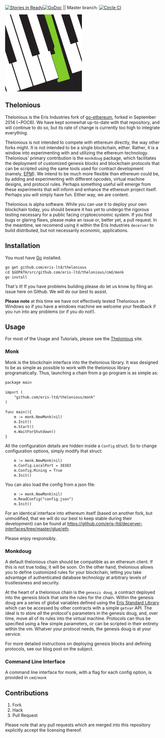[![Stories in Ready](https://badge.waffle.io/eris-ltd/deCerver.png?label=ready&title=Ready)](https://waffle.io/eris-ltd/deCerver)[![GoDoc](https://godoc.org/github.com/thelonious?status.png)](https://godoc.org/github.com/eris-ltd/thelonious) || Master branch: [![Circle CI](https://circleci.com/gh/eris-ltd/thelonious/tree/master.svg?style=svg)](https://circleci.com/gh/eris-ltd/thelonious/tree/master)

![thelonious logo](docs/images/thelonious.png)

## Thelonious

Thelonious is the Eris Industries fork of [go-ethereum](https://github.com/ethereum/go-ethereum), forked in September 2014 (~POC6). We have kept somewhat up-to-date with that repository, and will continue to do so, but its rate of change is currently too high to integrate everything.

Thelonious is not intended to compete with ethereum directly, the way other forks might. It is not intended to be a single blockchain, either. Rather, it is a window into experimenting with and utilizing the ethereum technology. Thelonious' primary contribution is the `monkdoug` package, which facilitates the deployment of customized genesis blocks and blockchain protocols that can be scripted using the same tools used for contract development (namely, [EPM](https://github.com/eris-ltd/epm-go)). We intend to be much more flexible than ethereum could be, by adding and experimenting with different opcodes, virtual machine designs, and protocol rules. Perhaps something useful will emerge from these experiments that will inform and enhance the ethereum project itself. Perhaps you will simply have fun. Either way, we are content.

Thelonious is alpha software. While you can use it to deploy your own blockchain today, you should beware it has yet to undergo the rigorous testing necessary for a public facing cryptoeconomic system. If you find bugs or glaring flaws, please make an issue or, better yet, a pull request. In the meantime, we recomend using it within the Eris Industries `decerver` to build distributed, but not necessarily economic, applications.

## Installation

You must have [Go](https://golang.org/) installed.

```
go get github.com/eris-ltd/thelonious
cd $GOPATH/src/github.com/eris-ltd/thelonious/cmd/monk
go install
```

That's it! If you have problems building please do let us know by filing an issue here on Github. We will do our best to assist.

**Please note** at this time we have not effectively tested Thelonious on Windows so if you have a windows machine we welcome your feedback if you run into any problems (or if you do not!).

## Usage

For most of the Usage and Tutorials, please see the [Thelonious](https://thelonious.io) site.

### Monk

Monk is the blockchain interface into the thelonious library. It was designed to be as simple as possible to work with the thelonious library programatically. Thus, launching a chain from a go program is as simple as:

```
package main

import (
    "github.com/eris-ltd/thelonious/monk"
)

func main(){
    m := monk.NewMonk(nil)
    m.Init()
    m.Start()
    m.WaitForShutdown()
}
```

All the configuration details are hidden inside a `Config` struct. So to change configuration options, simply modify that struct:

```
    m := monk.NewMonk(nil)
    m.Config.LocalPort = 38383
    m.Config.Mining = True
    m.Init()
```

You can also load the config from a json file:

```
    m := monk.NewMonk(nil)
    m.ReadConfig("config.json")
    m.Init()

```

For an identical interface into ethereum itself (based on another fork, but unmodified, that we will do our best to keep stable during their development) can be found at https://github.com/eris-ltd/decerver-interfaces/tree/master/glue/eth.

Please enjoy responsibly.

### Monkdoug

A default thelonious chain should be compatible as an ethereum client. If this is not true today, it will be soon. On the other hand, thelonious allows you to define customized rules for your blockchain, letting you take advantage of authenticated database technology at arbitrary levels of trustlessness and security.

At the heart of a thelonious chain is the `genesis doug`, a contract deployed into the genesis block that sets the rules for the chain. Within the genesis doug are a series of global variables defined using the [Eris Standard Library](https://github.com/eris-ltd/eris-std-lib) which can be accessed by other contracts with a simple `getvar` API. The ideal is to store *all* the protocol's parameters in the genesis doug, and, over time, move all of its rules into the virtual machine. Protocols can thus be specified using a few simple parameters, or can be scripted in their entirety within the vm. Whatver your protocol needs, the genesis doug is at your service.

For more detailed instructions on deploying genesis blocks and defining protocols, see our blog post on the subject.

### Command Line Interface

A command line interface for monk, with a flag for each config option, is provided in `cmd/monk`

## Contributions

1. Fork
2. Hack
3. Pull Request

Please note that any pull requests which are merged into this repository explicitly accept the licensing thereof.
